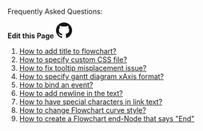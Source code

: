 Frequently Asked Questions: 

**Edit this Page** [![N|Solid](./img/GitHub-Mark-32px.png)](https://github.com/mermaid-js/mermaid/blob/develop/docs/faq.md)

1. [How to add title to flowchart?](https://github.com/knsv/mermaid/issues/556#issuecomment-363182217)
1. [How to specify custom CSS file?](https://github.com/mermaidjs/mermaid.cli/pull/24#issuecomment-373402785)
1. [How to fix tooltip misplacement issue?](https://github.com/knsv/mermaid/issues/542#issuecomment-3343564621)
1. [How to specify gantt diagram xAxis format?](https://github.com/knsv/mermaid/issues/269#issuecomment-373229136)
1. [How to bind an event?](https://github.com/knsv/mermaid/issues/372)
1. [How to add newline in the text?](https://github.com/knsv/mermaid/issues/384#issuecomment-281339381)
1. [How to have special characters in link text?](https://github.com/knsv/mermaid/issues/407#issuecomment-329944735)
1. [How to change Flowchart curve style?](https://github.com/knsv/mermaid/issues/580#issuecomment-373929046)
1. [How to create a Flowchart end-Node that says "End"](https://github.com/mermaid-js/mermaid/issues/1444#issuecomment-639528897)
